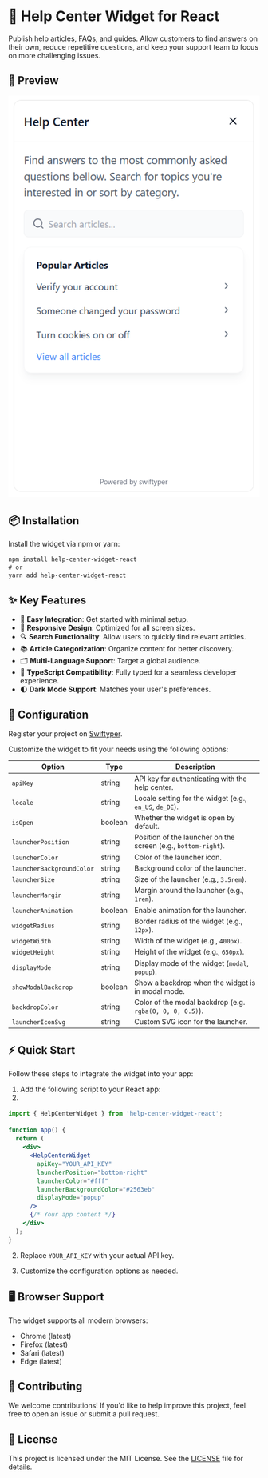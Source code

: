 # 🛟 Help Center Widget for React

Publish help articles, FAQs, and guides. Allow customers to find answers on their own, reduce repetitive questions, and keep your support team to focus on more challenging issues.

## 👀 Preview

![Help Center Widget Preview](https://raw.githubusercontent.com/swiftyper-sk/help-center-widget/main/preview.png)

## 📦 Installation

Install the widget via npm or yarn:

```shell
npm install help-center-widget-react
# or
yarn add help-center-widget-react
```

## ✨ Key Features

- 🚀 **Easy Integration**: Get started with minimal setup.
- 📱 **Responsive Design**: Optimized for all screen sizes.
- 🔍 **Search Functionality**: Allow users to quickly find relevant articles.
- 📚 **Article Categorization**: Organize content for better discovery.
- 🗂️ **Multi-Language Support**: Target a global audience.
- 💪 **TypeScript Compatibility**: Fully typed for a seamless developer experience.
- 🌓 **Dark Mode Support**: Matches your user's preferences.

## 🔧 Configuration

Register your project on [Swiftyper](https://swiftyper.sk).

Customize the widget to fit your needs using the following options:

| **Option**                 | **Type** | **Description**                                                |
|----------------------------|----------|----------------------------------------------------------------|
| `apiKey`                   | string   | API key for authenticating with the help center.               |
| `locale`                   | string   | Locale setting for the widget (e.g., `en_US`, `de_DE`).        |
| `isOpen`                   | boolean  | Whether the widget is open by default.                         |
| `launcherPosition`         | string   | Position of the launcher on the screen (e.g., `bottom-right`). |
| `launcherColor`            | string   | Color of the launcher icon.                                    |
| `launcherBackgroundColor`  | string   | Background color of the launcher.                              |
| `launcherSize`             | string   | Size of the launcher (e.g., `3.5rem`).                         |
| `launcherMargin`           | string   | Margin around the launcher  (e.g., `1rem`).                    |
| `launcherAnimation`        | boolean  | Enable animation for the launcher.                             |
| `widgetRadius`             | string   | Border radius of the widget (e.g., `12px`).                    |
| `widgetWidth`              | string   | Width of the widget (e.g., `400px`).                           |
| `widgetHeight`             | string   | Height of the widget (e.g., `650px`).                          |
| `displayMode`              | string   | Display mode of the widget (`modal`, `popup`).                 |
| `showModalBackdrop`        | boolean  | Show a backdrop when the widget is in modal mode.              |
| `backdropColor`            | string   | Color of the modal backdrop (e.g. `rgba(0, 0, 0, 0.5)`).       |
| `launcherIconSvg`          | string   | Custom SVG icon for the launcher.                              |

## ⚡️ Quick Start

Follow these steps to integrate the widget into your app:

1. Add the following script to your React app:
2.
```jsx
import { HelpCenterWidget } from 'help-center-widget-react';

function App() {
  return (
    <div>
      <HelpCenterWidget
        apiKey="YOUR_API_KEY"
        launcherPosition="bottom-right"
        launcherColor="#fff"
        launcherBackgroundColor="#2563eb"
        displayMode="popup"
      />
      {/* Your app content */}
    </div>
  );
}
```

2. Replace `YOUR_API_KEY` with your actual API key.

3. Customize the configuration options as needed.

## 🖥️ Browser Support

The widget supports all modern browsers:

- Chrome (latest)
- Firefox (latest)
- Safari (latest)
- Edge (latest)

## 🤝 Contributing

We welcome contributions! If you'd like to help improve this project, feel free to open an issue or submit a pull request.

## 📜 License

This project is licensed under the MIT License. See the [LICENSE](LICENSE) file for details.
